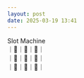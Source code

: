 ```yaml
---
layout: post
date: 2025-03-19 13:41
---
```


Slot Machine<br />
｜🍒｜🔔｜🤡｜<br />
｜🏴｜🍇｜🔔｜<br />
｜🍇｜🍒｜💎｜<br />


